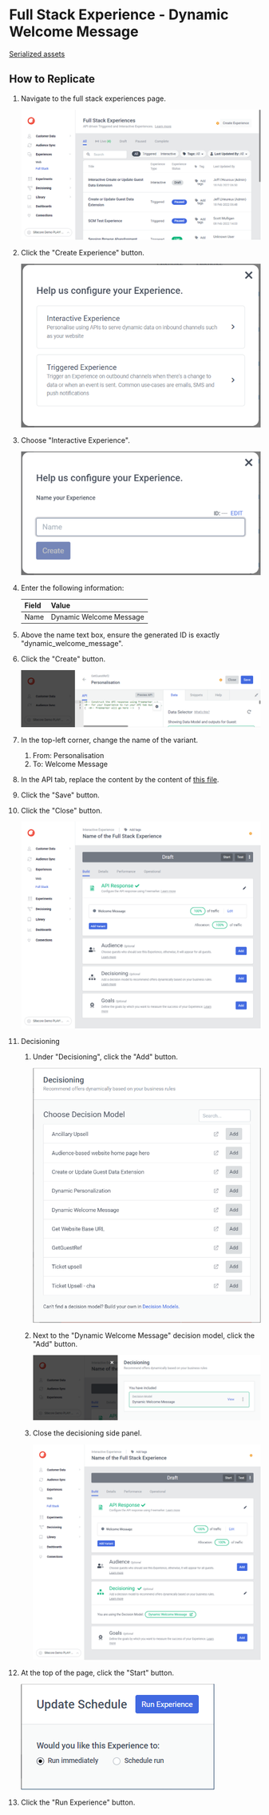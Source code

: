 # Full Stack Experience - Dynamic Welcome Message

[Serialized assets](/demo/experience/personalize/experiences/fullStack/Dynamic%20Welcome%20Message)

## How to Replicate

1. Navigate to the full stack experiences page.

   ![Full Stack experiences page](/docs/cdp-personalize/experiences/fullStack/Full-stack-experiences-page.png)

2. Click the "Create Experience" button.

   ![Create dialog](/docs/cdp-personalize/experiences/fullStack/Create-dialog.png)

3. Choose "Interactive Experience".

   ![Choose name](/docs/cdp-personalize/experiences/fullStack/Create-dialog-name.png)

4. Enter the following information:

   |Field|Value|
   |-|-|
   |Name|Dynamic Welcome Message|

5. Above the name text box, ensure the generated ID is exactly "dynamic_welcome_message".
6. Click the "Create" button.

   ![API tab](/docs/cdp-personalize/experiences/fullStack/Interactive-full-stack-experience-api-tab.png)

7. In the top-left corner, change the name of the variant.
   1. From: Personalisation
   2. To: Welcome Message
8. In the API tab, replace the content by the content of [this file](/demo/experience/personalize/experiences/fullStack/Dynamic%20Welcome%20Message/Welcome%20Message.txt).
9. Click the "Save" button.
10. Click the "Close" button.

    ![After API](After-api.png)

11. Decisioning
    1. Under "Decisioning", click the "Add" button.

       ![Decision model sidebar](/docs/cdp-personalize/experiences/fullStack/Choose-decision-model.png)

    2. Next to the "Dynamic Welcome Message" decision model, click the "Add" button.

       ![After decision model add](After-decision-model-add.png)

    3. Close the decisioning side panel.

       ![After decision model](After-decision-model.png)

12. At the top of the page, click the "Start" button.

    ![Start](/docs/cdp-personalize/experiments/web/Start.png)

13. Click the "Run Experience" button.
